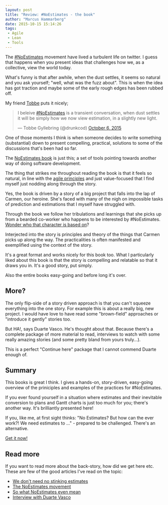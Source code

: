 ```yaml
---
layout: post
title: "Review: #NoEstimates - the book"
author: "Marcus Hammarberg"
date: 2015-10-15 15:14:26
tags:
 - Agile
 - Lean
 - Tools
---
```


The [#NoEstimates](https://twitter.com/hashtag/NoEstimates?src=hash) movement have lived a turbulent life on twitter. I guess that happens when you present ideas that challenges how we, as a collective, view the world today. 

What's funny is that after awhile, when the dust settles, it seems so natural and you ask yourself; "well, what was the fuzz about". This is when the idea has got traction and maybe some of the early rough edges has been rubbed off. 

My friend [Tobbe](http://twitter.com/drunkcod) puts it nicely; 

<blockquote class="twitter-tweet" lang="en"><p lang="en" dir="ltr">I beleive <a href="https://twitter.com/hashtag/NoEstimates?src=hash">#NoEstimates</a> is a transient conversation, when dust settles it will be simply how we now view estimation, in a slightly new light.</p>&mdash; Tobbe Gyllebring (@drunkcod) <a href="https://twitter.com/drunkcod/status/651296775710617601">October 6, 2015</a></blockquote>
<script async src="//platform.twitter.com/widgets.js" charset="utf-8"></script>

One of those moments I think is when someone decides to write something (substantial) down to present compelling, practical, solutions to some of the discussions that's been had so far. 

The [NoEstimates book](http://noestimatesbook.com/) is just this; a set of tools pointing towards another way of doing software development. 

<!-- excerpt-end -->

The thing that strikes me throughout reading the book is that it feels so natural, in line with the [agile principles](http://agilemanifesto.org/) and just value-focused that I find myself just nodding along through the story. 

Yes, the book is driven by a story of a big project that falls into the lap of Carmen, our heroine. She's faced with many of the nigh on impossible tasks of prediction and estimations that I myself have struggled with. 

Through the book we follow her tribulations and learnings that she picks up from a bearded co-worker who happens to be interested by #NoEstimates. [Wonder who that character is based on](https://twitter.com/woodyzuill)?

Interjected into the story is principles and theory of the things that Carmen picks up along the way. The practicalities is often manifested and exemplified using the context of the story. 

It's a great format and works nicely for this book too. What I particularly liked about this book is that the story is compelling and relatable so that it draws you in. It's a good story, put simply. 

Also the entire books easy-going and before long it's over. 

## More?
The only flip-side of a story driven approach is that you can't squeeze everything into the one story. For example this is about a really big, new project. I would have love to have read some "brown-field" approaches or "introduce it gently" stories too. 

But HA!, says Duarte Vasco. He's thought about that. Because there's a complete package of more material to read, interviews to watch with some really amazing stories (and some pretty bland from yours truly...). 

This is a perfect "Continue here" package that I cannot commend Duarte enough of. 

## Summary
This books is great I think. I gives a hands-on, story-driven, easy-going overview of the priniciples and examples of the practices for #NoEstimates. 

If you ever found yourself in a situation where estimates and their inevitable conversion to plans and Gantt charts is just too much for you; there's another way. It's brilliantly presented here! 

If you, like me, at first sight thinks: "No Estimates? But how can the ever work?! We need estimates to ..." - prepared to be challenged. There's an alternative. 

[Get it now!](http://noestimatesbook.com/)

## Read more 
If you want to read more about the back-story, how did we get here etc. These are few of the good articles I've read on the topic: 

* [We don't need no stinking estimates](https://medium.com/backchannel/estimates-we-don-t-need-no-stinking-estimates-dcbddccbd3d4)
* [The NoEstimates movement](http://www.barryovereem.com/the-noestimates-movement/)
* [So what NoEstimates even mean](http://cumulative-hypotheses.org/2015/10/12/so-what-does-noestimates-even-mean-anyway/)
* [Interview with Duarte Vasco](http://www.infoq.com/news/2015/05/value-time-noestimates)